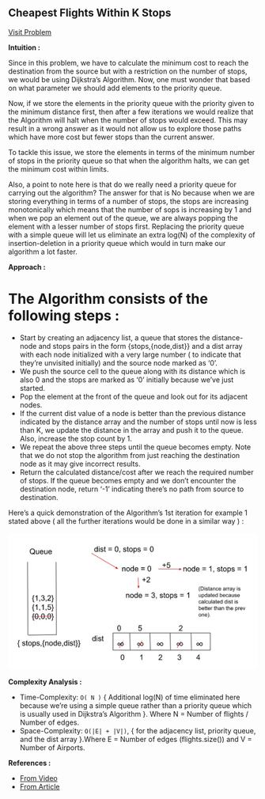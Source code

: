 ## Cheapest Flights Within K Stops

[Visit Problem](https://practice.geeksforgeeks.org/problems/cheapest-flights-within-k-stops/1)

**Intuition :**<br/>

Since in this problem, we have to calculate the minimum cost to reach the destination from the source but with a restriction on the number of stops, we would be using Dijkstra’s Algorithm. Now, one must wonder that based on what parameter we should add elements to the priority queue.<br/>

Now, if we store the elements in the priority queue with the priority given to the minimum distance first, then after a few iterations we would realize that the Algorithm will halt when the number of stops would exceed. This may result in a wrong answer as it would not allow us to explore those paths which have more cost but fewer stops than the current answer.<br/>

To tackle this issue, we store the elements in terms of the minimum number of stops in the priority queue so that when the algorithm halts, we can get the minimum cost within limits.<br/>

Also, a point to note here is that do we really need a priority queue for carrying out the algorithm? The answer for that is No because when we are storing everything in terms of a number of stops, the stops are increasing monotonically which means that the number of sops is increasing by 1 and when we pop an element out of the queue, we are always popping the element with a lesser number of stops first. Replacing the priority queue with a simple queue will let us eliminate an extra log(N) of the complexity of insertion-deletion in a priority queue which would in turn make our algorithm a lot faster.<br/>

**Approach :** <br/>

# The Algorithm consists of the following steps :
- Start by creating an adjacency list, a queue that stores the distance-node and stops pairs in the form {stops,{node,dist}} and a dist array with each node initialized with a very large number ( to indicate that they’re unvisited initially) and the source node marked as ‘0’.
- We push the source cell to the queue along with its distance which is also 0 and the stops are marked as ‘0’ initially because we’ve just started.
- Pop the element at the front of the queue and look out for its adjacent nodes. 
- If the current dist value of a node is better than the previous distance indicated by the distance array and the number of stops until now is less than K, we update the distance in the array and push it to the queue. Also, increase the stop count by 1.
- We repeat the above three steps until the queue becomes empty. Note that we do not stop the algorithm from just reaching the destination node as it may give incorrect results.
- Return the calculated distance/cost after we reach the required number of stops. If the queue becomes empty and we don’t encounter the destination node, return ‘-1’ indicating there’s no path from source to destination.

Here’s a quick demonstration of the Algorithm’s 1st iteration for example 1 stated above ( all the further iterations would be done in a similar way ) :<br/> <br/>
![CHEESE!](./first.webp)<br/>

**Complexity Analysis :**<br/>
- Time-Complexity: `O( N )` { Additional log(N) of time eliminated here because we’re using a simple queue rather than a priority queue which is usually used in Dijkstra’s Algorithm }. Where N = Number of flights / Number of edges.
- Space-Complexity: `O(|E| + |V|)`,  { for the adjacency list, priority queue, and the dist array }.Where E = Number of edges (flights.size()) and V = Number of Airports.

**References :**<br/>
- [From Video](https://www.youtube.com/watch?v=9XybHVqTHcQ&t=20s)
- [From Article](https://takeuforward.org/data-structure/g-38-cheapest-flights-within-k-stops/)
